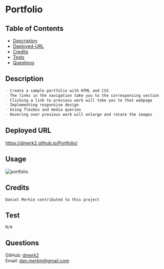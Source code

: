 # Portfolio

## Table of Contents

- [Description](#description)
- [Deployed-URL](#deployed-url)
- [Credits](#credits)
- [Tests](#tests)
- [Questions](#questions)

## Description

```md
- Create a sample portfolio with HTML and CSS
- The links in the navigation take you to the corresponsing section
- Clicking a link to previous work will take you to that webpage
- Implementing responsive design
- Using flexbox and media queries
- Hovering over previous work will enlarge and rotate the images
```

## Deployed URL

https://dmerk2.github.io/Portfolio/

## Usage

![portfolio](./assets/images/)

## Credits

```
Daniel Merkin contributed to this project
```

## Test

```
N/A
```

## Questions

GitHub: [dmerk2](https://github.com/dmerk2)<br>
Email: dan.merkin@gmail.com
